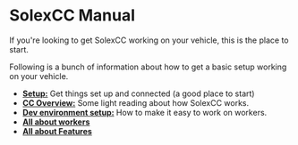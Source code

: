 # SolexCC Manual

If you're looking to get SolexCC working on your vehicle, this is the place to start.

Following is a bunch of information about how to get a basic setup working on your vehicle.

-	<a href="setup.md">**Setup:**</a> Get things set up and connected (a good place to start) 
-	<a href="cc-overview.md">**CC Overview:**</a> Some light reading about how SolexCC works.
-	<a href="dev-setup.md">**Dev environment setup:**</a> How to make it easy to work on workers.
-	<a href="workers.md">**All about workers**</a> 
-	<a href="features.md">**All about Features**</a>


